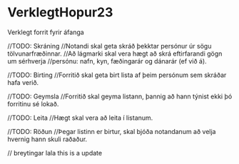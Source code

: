 # VerklegtHopur23
Verklegt forrit fyrir áfanga

//TODO: Skráning
//Notandi skal geta skráð þekktar persónur úr sögu tölvunarfræðinnar. 
//Að lágmarki skal vera hægt að skrá eftirfarandi gögn um sérhverja 
//persónu: nafn, kyn, fæðingarár og dánarár (ef við á).


//TODO: Birting
//Forritið skal geta birt lista af þeim persónum sem skráðar hafa verið.


//TODO: Geymsla
//Forritið skal geyma listann, þannig að hann týnist ekki þó forritinu sé lokað.


//TODO: Leita
//Hægt skal vera að leita í listanum.


//TODO: Röðun
//Þegar listinn er birtur, skal bjóða notandanum að velja hvernig hann skuli raðaður.

// breytingar lala this is a update
